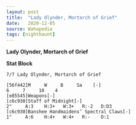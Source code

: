 ```yaml
---
layout: post
title:  "Lady Olynder, Mortarch of Grief"
date:   2020-12-05
source: Wahapedia
tags: [nighthaunt]
---
```


**Lady Olynder, Mortarch of Grief**

**Stat Block**
```
7/7 Lady Olynder, Mortarch of Grief
```

```
[56f442]M     W     B     Sa    [-]
6     7     10    4     
[e85545]Weapons[-]
[c6c930]Staff of Midnight[-]
2"     A:3    H:3+   W:3+   R:-2   D:D3  
[c6c930]Banshee Handmaidens’ Spectral Claws[-]
1"     A:6    H:4+   W:4+   R:-    D:1   
```


